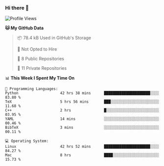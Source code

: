 ### Hi there 👋

<!--
**huayuan4396/huayuan4396** is a ✨ _special_ ✨ repository because its `README.md` (this file) appears on your GitHub profile.

Here are some ideas to get you started:

- 🔭 I’m currently working on ...
- 🌱 I’m currently learning ...
- 👯 I’m looking to collaborate on ...
- 🤔 I’m looking for help with ...
- 💬 Ask me about ...
- 📫 How to reach me: ...
- 😄 Pronouns: ...
- ⚡ Fun fact: ...
-->

<!--START_SECTION:waka-->
![Profile Views](http://img.shields.io/badge/Profile%20Views-1-blue)

**🐱 My GitHub Data** 

> 📦 78.4 kB Used in GitHub's Storage 
 > 
> 🚫 Not Opted to Hire
 > 
> 📜 8 Public Repositories 
 > 
> 🔑 11 Private Repositories 
 > 
📊 **This Week I Spent My Time On** 

```text
💬 Programming Languages: 
Python                   42 hrs 38 mins      █████████████████████░░░░   83.80 % 
TeX                      5 hrs 56 mins       ███░░░░░░░░░░░░░░░░░░░░░░   11.68 % 
C++                      2 hrs               █░░░░░░░░░░░░░░░░░░░░░░░░   03.95 % 
YAML                     14 mins             ░░░░░░░░░░░░░░░░░░░░░░░░░   00.46 % 
BibTeX                   3 mins              ░░░░░░░░░░░░░░░░░░░░░░░░░   00.11 % 

💻 Operating System: 
Linux                    42 hrs 52 mins      █████████████████████░░░░   84.27 % 
Mac                      8 hrs               ████░░░░░░░░░░░░░░░░░░░░░   15.73 % 
```


<!--END_SECTION:waka-->
